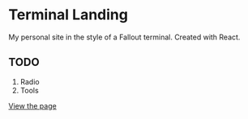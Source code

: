 # Terminal Landing
My personal site in the style of a Fallout terminal. Created with React.

## TODO

1. Radio
2. Tools

[View the page](https://arthvadrr.github.io/terminal-landing/)
